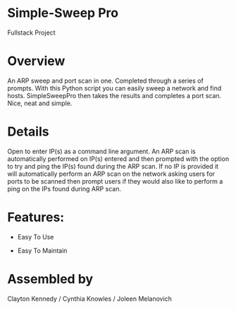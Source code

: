 # Simple-Sweep Pro
Fullstack  Project

# Overview
An ARP sweep and port scan in one. Completed through a series of prompts.
With this Python script you can easily sweep a network and find hosts.  SimpleSweepPro then takes the results and completes a port scan.  Nice, neat and simple.

# Details
Open to enter IP(s) as a command line argument. 
An ARP scan is automatically performed on IP(s) entered and then prompted with the option to try and ping the IP(s) found during the ARP scan. 
If no IP is provided it will automatically perform an ARP scan on the network asking users for ports to be scanned then prompt users if they would also like to perform a
ping on the IPs found during ARP scan.


# Features:

* Easy To Use

* Easy To Maintain

# Assembled by 
Clayton Kennedy / Cynthia Knowles / Joleen Melanovich
